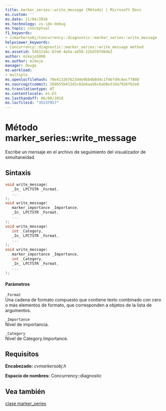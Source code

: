 ```yaml
---
title: marker_series::write_message (Método) | Microsoft Docs
ms.custom: ''
ms.date: 11/04/2016
ms.technology: vs-ide-debug
ms.topic: conceptual
f1_keywords:
- cvmarkersobj/Concurrency::diagnostic::marker_series::write_message
helpviewer_keywords:
- Concurrency::diagnostic::marker_series::write_message method
ms.assetid: 546121bc-67e0-4a5a-a456-12bd78fd6de2
author: mikejo5000
ms.author: mikejo
manager: douge
ms.workload:
- multiple
ms.openlocfilehash: 70e413267623d4e9bb4b8d4c1f46fd9c6ecf7808
ms.sourcegitcommit: 269b55b413d2c82e6aa56c6ab8e53da7926fb2e8
ms.translationtype: HT
ms.contentlocale: es-ES
ms.lasthandoff: 06/08/2018
ms.locfileid: "35237957"
---
```

# <a name="markerserieswritemessage-method"></a>Método marker_series::write_message
Escribe un mensaje en el archivo de seguimiento del visualizador de simultaneidad.  
  
## <a name="syntax"></a>Sintaxis  
  
```cpp  
void write_message(  
   _In_ LPCTSTR _Format,  
   ...  
);  
void write_message(  
   marker_importance _Importance,  
   _In_ LPCTSTR _Format,  
   ...  
);  
void write_message(  
   int _Category,  
   _In_ LPCTSTR _Format,  
   ...  
);  
void write_message(  
   marker_importance _Importance,  
   int _Category,  
   _In_ LPCTSTR _Format,  
   ...  
);  
```  
  
#### <a name="parameters"></a>Parámetros  
 `_Format`  
 Una cadena de formato compuesto que contiene texto combinado con cero o más elementos de formato, que corresponden a objetos de la lista de argumentos.  
  
 `_Importance`  
 Nivel de importancia.  
  
 `_Category`  
 Nivel de Category.Importance.  
  
## <a name="requirements"></a>Requisitos  
 **Encabezado:** *cvmarkersobj.h*  
  
 **Espacio de nombres:** Concurrency::diagnostic  
  
## <a name="see-also"></a>Vea también  
 [clase marker_series](../profiling/marker-series-class.md)